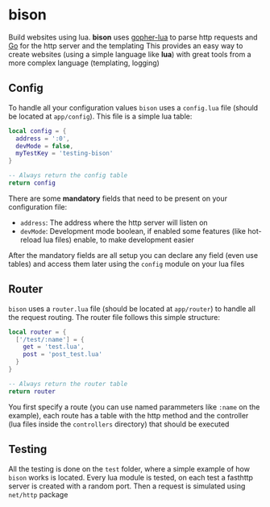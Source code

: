 # bison

Build websites using lua. 
**bison** uses [gopher-lua](https://github.com/tul/gopher-lua) to parse http requests and [Go](https://golang.org/) for the http server and the templating
This provides an easy way to create websites (using a simple language like **lua**) with great tools from a more complex language (templating, logging)

## Config

To handle all your configuration values `bison` uses a `config.lua` file (should be located at `app/config`). This file is a simple lua table:

```lua
local config = {
  address = ':0',
  devMode = false,
  myTestKey = 'testing-bison'
}

-- Always return the config table
return config
```
There are some **mandatory** fields that need to be present on your configuration file:

- `address`: The address where the http server will listen on
- `devMode`: Development mode boolean, if enabled some features (like hot-reload lua files) enable, to make development easier

After the mandatory fields are all setup you can declare any field (even use tables) and access them later using the `config` module 
on your lua files

## Router

`bison` uses a `router.lua` file (should be located at `app/router`) to handle all the request routing. The router file follows this simple structure:

```lua
local router = {
  ['/test/:name'] = {
    get = 'test.lua',
    post = 'post_test.lua'
  }
}

-- Always return the router table
return router
```

You first specify a route (you can use named parammeters like `:name` on the example), 
each route has a table with the http method and the controller (lua files inside the `controllers` directory)
that should be executed

## Testing

All the testing is done on the `test` folder, where a simple example of how `bison` works is located. Every lua module is tested, on each test a fasthttp server is created with a random port.
Then a request is simulated using `net/http` package